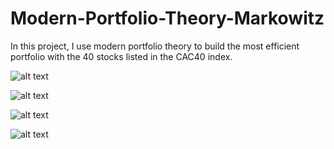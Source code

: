 # Modern-Portfolio-Theory-Markowitz
In this project, I use modern portfolio theory to build the most efficient portfolio with the 40 stocks listed in the CAC40 index.

![alt text](https://github.com/Thomaaas31/Modern-Portfolio-Theory-Markowitz/blob/master/results/Portfolio_Optimization_of_the_CAC40_stocks.png?raw=true)

![alt text](https://github.com/Thomaaas31/Modern-Portfolio-Theory-Markowitz/blob/master/results/max_sharpe_allocation.png?raw=true)

![alt text](https://github.com/Thomaaas31/Modern-Portfolio-Theory-Markowitz/blob/master/results/max_sharpe_allocation_bis.png?raw=true)

![alt text](https://github.com/Thomaaas31/Modern-Portfolio-Theory-Markowitz/blob/master/results/min_vol_allocation.png?raw=true)
